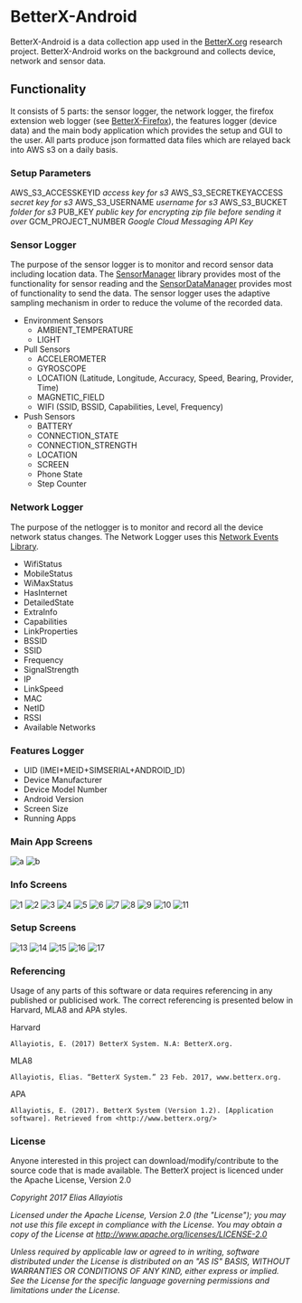 # BetterX-Android
BetterX-Android is a data collection app used in the [BetterX.org](http://www.betterx.org) research project.  BetterX-Android works on the background and collects device, network and sensor data.

## Functionality
It consists of 5 parts: the sensor logger, the network logger, the firefox extension web logger (see [BetterX-Firefox](https://github.com/eliasall/BetterX-Firefox)), the features logger (device data) and the main body application which provides the setup and GUI to the user.  All parts produce json formatted data files which are relayed back into AWS s3 on a daily basis.

### Setup Parameters
AWS_S3_ACCESSKEYID _access key for s3_
AWS_S3_SECRETKEYACCESS _secret key for s3_
AWS_S3_USERNAME _username for s3_
AWS_S3_BUCKET _folder for s3_
PUB_KEY _public key for encrypting zip file before sending it over_
GCM_PROJECT_NUMBER _Google Cloud Messaging API Key_

### Sensor Logger
The purpose of the sensor logger is to monitor and record sensor data including location data.  The [SensorManager](https://github.com/emotionsense/SensorManager) library provides most of the functionality for sensor reading and the [SensorDataManager](https://github.com/emotionsense/SensorDataManager) provides most of functionality to send the data. The sensor logger uses the adaptive sampling mechanism in order to reduce the volume of the recorded data.

* Environment Sensors
  * AMBIENT_TEMPERATURE
  * LIGHT			
* Pull Sensors
  * ACCELEROMETER
  * GYROSCOPE
  * LOCATION (Latitude, Longitude, Accuracy, Speed, Bearing, Provider, Time)
  * MAGNETIC_FIELD
  * WIFI (SSID, BSSID, Capabilities, Level, Frequency)
* Push Sensors
  * BATTERY
  * CONNECTION_STATE
  * CONNECTION_STRENGTH
  * LOCATION
  *	SCREEN
  *	Phone State
  * Step Counter

### Network Logger
The purpose of the netlogger is to monitor and record all the device network status changes.  The Network Logger uses this [Network Events Library](https://github.com/pwittchen/NetworkEvents).

* WifiStatus
*	MobileStatus
*	WiMaxStatus
*	HasInternet
* DetailedState
* ExtraInfo
* Capabilities
* LinkProperties
*	BSSID	
*	SSID
*	Frequency
*	SignalStrength
*	IP
*	LinkSpeed
*	MAC
*	NetID
*	RSSI
*	Available Networks

### Features Logger
* UID (IMEI+MEID+SIMSERIAL+ANDROID_ID)
* Device Manufacturer
* Device Model Number
* Android Version
* Screen Size
* Running Apps


### Main App Screens
![a](screens-demo/main1.png)
![b](screens-demo/main2.png)

### Info Screens
![1](screens-info/s1.png)
![2](screens-info/s2.png)
![3](screens-info/s3.png)
![4](screens-info/s4.png)
![5](screens-info/s5.png)
![6](screens-info/s6.png)
![7](screens-info/s7.png)
![8](screens-info/s8.png)
![9](screens-info/s9.png)
![10](screens-info/s10.png)
![11](screens-info/s11.png)

### Setup Screens
![13](screens-demo/demo1.png)
![14](screens-demo/demo2.png)
![15](screens-demo/demo3.png)
![16](screens-demo/demo4.png)
![17](screens-demo/demo5.png)

### Referencing
Usage of any parts of this software or data requires referencing in any published or publicised work. The correct referencing is presented below in Harvard, MLA8 and APA styles.
 
Harvard

`Allayiotis, E. (2017) BetterX System. N.A: BetterX.org.`
 
MLA8

`Allayiotis, Elias. “BetterX System.” 23 Feb. 2017, www.betterx.org.`
 
APA

`Allayiotis, E. (2017). BetterX System (Version 1.2). [Application software]. Retrieved from <http://www.betterx.org/>`

### License
Anyone interested in this project can download/modify/contribute to the source code that is made available.   The BetterX project is licenced under the Apache License, Version 2.0

_Copyright 2017 Elias Allayiotis_

_Licensed under the Apache License, Version 2.0 (the "License"); you may not use this file except in compliance with the License. You may obtain a copy of the License at http://www.apache.org/licenses/LICENSE-2.0_

_Unless required by applicable law or agreed to in writing, software distributed under the License is distributed on an "AS IS" BASIS, WITHOUT WARRANTIES OR CONDITIONS OF ANY KIND, either express or implied. See the License for the specific language governing permissions and limitations under the License._
